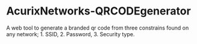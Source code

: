 # AcurixNetworks-QRCODEgenerator
A web tool to generate a branded qr code from three constrains found on any network; 1. SSID, 2. Password, 3. Security type.
